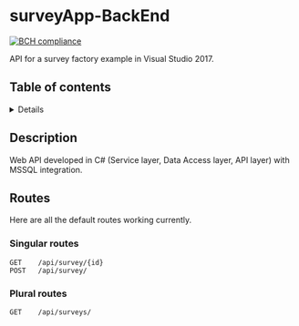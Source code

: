 # surveyApp-BackEnd

[![BCH compliance](https://bettercodehub.com/edge/badge/JulCesMelPin/surveyApp-BackEnd?branch=master)](https://bettercodehub.com/)

API for a survey factory example in Visual Studio 2017.

## Table of contents
<details>
<!-- toc -->

- [Description](#description)
- [Routes](#routes)
- [Install](#install)

</details>

## Description

Web API developed in C# (Service layer, Data Access layer, API layer) with MSSQL integration.


## Routes

Here are all the default routes working currently.

### Singular routes

```
GET    /api/survey/{id}
POST   /api/survey/
```
### Plural routes

```
GET    /api/surveys/
```
